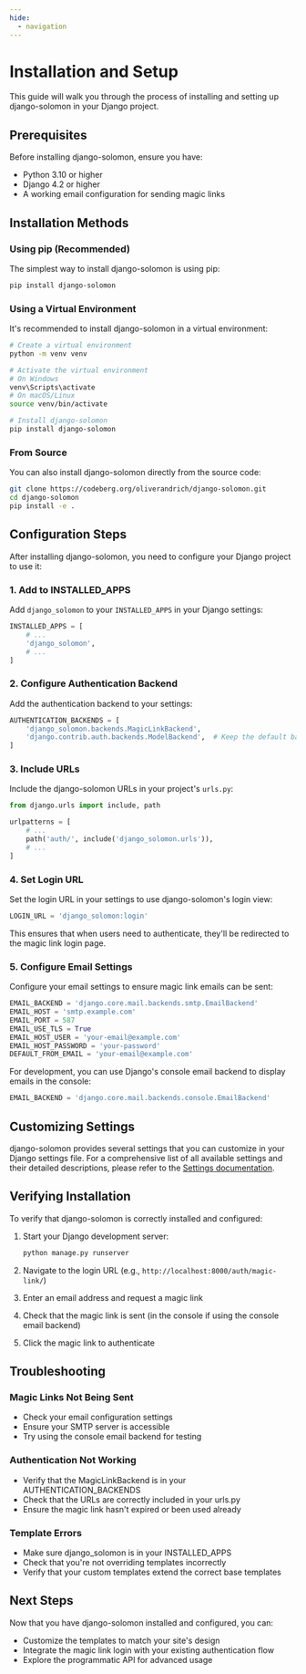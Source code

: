 ```yaml
---
hide:
  - navigation
---
```


# Installation and Setup

This guide will walk you through the process of installing and setting up django-solomon in your Django project.

## Prerequisites

Before installing django-solomon, ensure you have:

- Python 3.10 or higher
- Django 4.2 or higher
- A working email configuration for sending magic links

## Installation Methods

### Using pip (Recommended)

The simplest way to install django-solomon is using pip:

```bash
pip install django-solomon
```

### Using a Virtual Environment

It's recommended to install django-solomon in a virtual environment:

```bash
# Create a virtual environment
python -m venv venv

# Activate the virtual environment
# On Windows
venv\Scripts\activate
# On macOS/Linux
source venv/bin/activate

# Install django-solomon
pip install django-solomon
```

### From Source

You can also install django-solomon directly from the source code:

```bash
git clone https://codeberg.org/oliverandrich/django-solomon.git
cd django-solomon
pip install -e .
```

## Configuration Steps

After installing django-solomon, you need to configure your Django project to use it:

### 1. Add to INSTALLED_APPS

Add `django_solomon` to your `INSTALLED_APPS` in your Django settings:

```python
INSTALLED_APPS = [
    # ...
    'django_solomon',
    # ...
]
```

### 2. Configure Authentication Backend

Add the authentication backend to your settings:

```python
AUTHENTICATION_BACKENDS = [
    'django_solomon.backends.MagicLinkBackend',
    'django.contrib.auth.backends.ModelBackend',  # Keep the default backend
]
```

### 3. Include URLs

Include the django-solomon URLs in your project's `urls.py`:

```python
from django.urls import include, path

urlpatterns = [
    # ...
    path('auth/', include('django_solomon.urls')),
    # ...
]
```

### 4. Set Login URL

Set the login URL in your settings to use django-solomon's login view:

```python
LOGIN_URL = 'django_solomon:login'
```

This ensures that when users need to authenticate, they'll be redirected to the magic link login page.

### 5. Configure Email Settings

Configure your email settings to ensure magic link emails can be sent:

```python
EMAIL_BACKEND = 'django.core.mail.backends.smtp.EmailBackend'
EMAIL_HOST = 'smtp.example.com'
EMAIL_PORT = 587
EMAIL_USE_TLS = True
EMAIL_HOST_USER = 'your-email@example.com'
EMAIL_HOST_PASSWORD = 'your-password'
DEFAULT_FROM_EMAIL = 'your-email@example.com'
```

For development, you can use Django's console email backend to display emails in the console:

```python
EMAIL_BACKEND = 'django.core.mail.backends.console.EmailBackend'
```

## Customizing Settings

django-solomon provides several settings that you can customize in your Django settings file. For a comprehensive list of all available settings and their detailed descriptions, please refer to the [Settings documentation](settings.md).

## Verifying Installation

To verify that django-solomon is correctly installed and configured:

1. Start your Django development server:
   ```bash
   python manage.py runserver
   ```

2. Navigate to the login URL (e.g., `http://localhost:8000/auth/magic-link/`)

3. Enter an email address and request a magic link

4. Check that the magic link is sent (in the console if using the console email backend)

5. Click the magic link to authenticate

## Troubleshooting

### Magic Links Not Being Sent

- Check your email configuration settings
- Ensure your SMTP server is accessible
- Try using the console email backend for testing

### Authentication Not Working

- Verify that the MagicLinkBackend is in your AUTHENTICATION_BACKENDS
- Check that the URLs are correctly included in your urls.py
- Ensure the magic link hasn't expired or been used already

### Template Errors

- Make sure django_solomon is in your INSTALLED_APPS
- Check that you're not overriding templates incorrectly
- Verify that your custom templates extend the correct base templates

## Next Steps

Now that you have django-solomon installed and configured, you can:

- Customize the templates to match your site's design
- Integrate the magic link login with your existing authentication flow
- Explore the programmatic API for advanced usage
